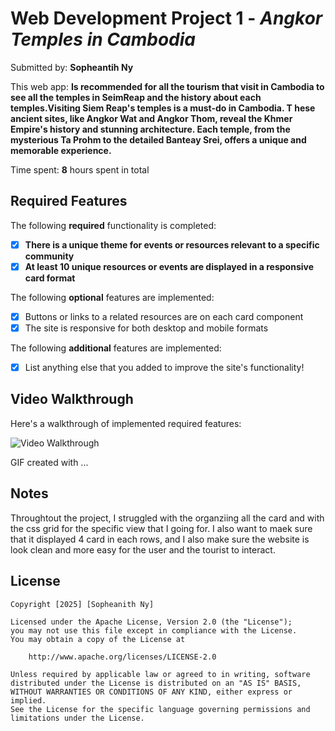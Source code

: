 # Web Development Project 1 - *Angkor Temples in Cambodia*

Submitted by: **Sopheantih Ny**

This web app: **Is recommended for all the tourism that visit in Cambodia to see all the temples in SeimReap and the history about each temples.Visiting Siem Reap's temples is a must-do in Cambodia. T
hese ancient sites, like Angkor Wat and Angkor Thom, reveal the Khmer Empire's history and stunning architecture. 
Each temple, from the mysterious Ta Prohm to the detailed Banteay Srei, offers a unique and memorable experience.**

Time spent: **8** hours spent in total

## Required Features

The following **required** functionality is completed:

- [x] **There is a unique theme for events or resources relevant to a specific community**
- [x] **At least 10 unique resources or events are displayed in a responsive card format**

The following **optional** features are implemented:

- [x] Buttons or links to a related resources are on each card component
- [x] The site is responsive for both desktop and mobile formats

The following **additional** features are implemented:

* [x] List anything else that you added to improve the site's functionality!

## Video Walkthrough

Here's a walkthrough of implemented required features:

<img src='http://i.imgur.com/link/to/your/gif/file.gif' title='Video Walkthrough' width='' alt='Video Walkthrough' />

<!-- Replace this with whatever GIF tool you used! -->
GIF created with ...  
<!-- Recommended tools:
[Kap](https://getkap.co/) for macOS
[ScreenToGif](https://www.screentogif.com/) for Windows
[peek](https://github.com/phw/peek) for Linux. -->

## Notes

Throughtout the project, I struggled with the organziing all the card and with the css grid for the specific view that I going for. I also want to maek sure that it displayed 4 card in each rows, and I also make sure the website
is look clean and more easy for the user and the tourist to interact.

## License

    Copyright [2025] [Sopheanith Ny]

    Licensed under the Apache License, Version 2.0 (the "License");
    you may not use this file except in compliance with the License.
    You may obtain a copy of the License at

        http://www.apache.org/licenses/LICENSE-2.0

    Unless required by applicable law or agreed to in writing, software
    distributed under the License is distributed on an "AS IS" BASIS,
    WITHOUT WARRANTIES OR CONDITIONS OF ANY KIND, either express or implied.
    See the License for the specific language governing permissions and
    limitations under the License.
